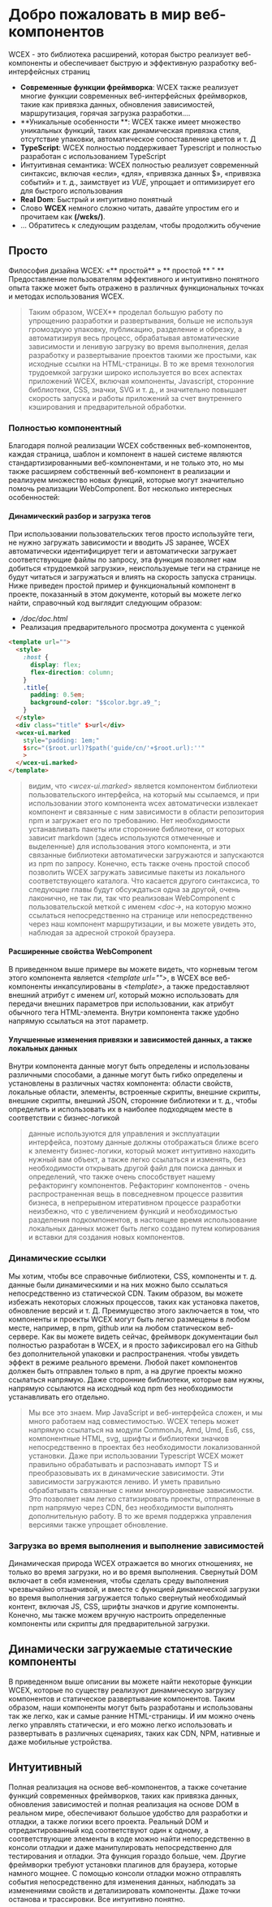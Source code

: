 <!--DESC: {icon:{name:"explore",pkg:"mdi",type:"filled"},id:1} -->

<p align=center><svg width=8em src="/logo.svg" ></svg></p>

# Добро пожаловать в мир веб-компонентов

WCEX - это библиотека расширений, которая быстро реализует веб-компоненты и обеспечивает быструю и эффективную разработку веб-интерфейсных страниц

- **Современные функции фреймворка**: WCEX также реализует многие функции современных веб-интерфейсных фреймворков, такие как привязка данных, обновления зависимостей, маршрутизация, горячая загрузка разработки....
- **Уникальные особенности **: WCEX также имеет множество уникальных функций, таких как динамическая привязка стиля, отсутствие упаковки, автоматическое сопоставление цветов и т. Д
- **TypeScript**: WCEX полностью поддерживает Typescript и полностью разработан с использованием TypeScript
- Интуитивная семантика: WCEX полностью реализует современный синтаксис, включая «если», «для», «привязка данных $», «привязка событий» и т. д., заимствует из *VUE*, упрощает и оптимизирует его для быстрого использования
- **Real Dom**: Быстрый и интуитивно понятный
- Слово **WCEX** немного сложно читать, давайте упростим его и прочитаем как **(/wɛks/)**.
- ... Обратитесь к следующим разделам, чтобы продолжить обучение

## Просто

Философия дизайна WCEX: «** простой** » ** простой ** " **
Предоставление пользователям эффективного и интуитивно понятного опыта также может быть отражено в различных функциональных точках и методах использования WCEX.

> Таким образом, WCEX** проделал большую работу по упрощению разработки и развертывания, больше не используя громоздкую упаковку, публикацию, разделение и обрезку, а автоматизируя весь процесс, обрабатывая автоматические зависимости и ленивую загрузку во время выполнения, делая разработку и развертывание проектов такими же простыми, как исходные ссылки на HTML-страницы. В то же время технология трудоемкой загрузки широко используется во всех аспектах приложений WCEX, включая компоненты, Javascript, сторонние библиотеки, CSS, значки, SVG и т. д., и значительно повышает скорость запуска и работы приложений за счет внутреннего кэширования и предварительной обработки.

### Полностью компонентный

Благодаря полной реализации WCEX собственных веб-компонентов, каждая страница, шаблон и компонент в нашей системе являются стандартизированными веб-компонентами, и не только это, но мы также расширяем собственный веб-компонент в реализации и реализуем множество новых функций, которые могут значительно помочь реализации WebComponent. Вот несколько интересных особенностей:

#### Динамический разбор и загрузка тегов

При использовании пользовательских тегов просто используйте теги, не нужно загружать зависимости и вводить JS заранее, WCEX автоматически идентифицирует теги и автоматически загружает соответствующие файлы по запросу, эта функция позволяет нам добиться «трудоемкой загрузки», неиспользуемые теги на странице не будут читаться и загружаться и влиять на скорость запуска страницы. Ниже приведен простой пример и функциональный компонент в проекте, показанный в этом документе, который вы можете легко найти, справочный код выглядит следующим образом:
- _/doc/doc.html_
- Реализация предварительного просмотра документа с уценкой
```html
<template url="">
  <style>
    :host {
      display: flex;
      flex-direction: column;
    }
    .title{
      padding: 0.5em;
      background-color: "$$color.bgr.a9_";
    }
  </style>
  <div class="title" $>url</div>
  <wcex-ui.marked 
    style="padding: 1em;" 
    $src="($root.url)?$path('guide/cn/'+$root.url):''"
    >
  </wcex-ui.marked>
</template>
```

> видим, что _\<wcex-ui.marked\>_ является компонентом библиотеки пользовательского интерфейса, на который мы ссылаемся, и при использовании этого компонента wcex автоматически извлекает компонент и связанные с ним зависимости в области репозитория npm и загружает его по требованию. Нет необходимости устанавливать пакеты или сторонние библиотеки, от которых зависит markdown (здесь используются отмеченные и выделенные) для использования этого компонента, и эти связанные библиотеки автоматически загружаются и запускаются из npm по запросу. Конечно, есть также очень простой способ позволить WCEX загружать зависимые пакеты из локального соответствующего каталога. Что касается другого синтаксиса, то следующие главы будут обсуждаться одна за другой, очень лаконично, не так ли, так что реализован WebComponent с пользовательской меткой с именем _\<doc-\>_, на которую можно ссылаться непосредственно на странице или непосредственно через наш компонент маршрутизации, и вы можете увидеть это, наблюдая за адресной строкой браузера.

#### Расширенные свойства WebComponent
В приведенном выше примере вы можете видеть, что корневым тегом этого компонента является _\<template url=""\>_, в WCEX все веб-компоненты инкапсулированы в _\<template\>_, а также предоставляют внешний атрибут с именем _url_, который можно использовать для передачи внешних параметров при использовании, как атрибут обычного тега HTML-элемента. Внутри компонента также удобно напрямую ссылаться на этот параметр.


#### Улучшенные изменения привязки и зависимостей данных, а также локальных данных
Внутри компонента данные могут быть определены и использованы различными способами, а данные могут быть гибко определены и установлены в различных частях компонента: области свойств, локальные области, элементы, встроенные скрипты, внешние скрипты, внешние скрипты, внешний JSON, сторонние библиотеки и т. д., чтобы определить и использовать их в наиболее подходящем месте в соответствии с бизнес-логикой
> данные используются для управления и эксплуатации интерфейса, поэтому данные должны отображаться ближе всего к элементу бизнес-логики, который может интуитивно находить нужный вам объект, а также легко ссылаться и изменять, без необходимости открывать другой файл для поиска данных и определений, что также очень способствует нашему рефакторингу компонентов. Рефакторинг компонентов - очень распространенная вещь в повседневном процессе развития бизнеса, в непрерывном итеративном процессе разработки неизбежно, что с увеличением функций и необходимостью разделения подкомпонентов, в настоящее время использование локальных данных может быть легко создано путем копирования и вставки для создания новых компонентов.

### Динамические ссылки
Мы хотим, чтобы все справочные библиотеки, CSS, компоненты и т. д. данные были динамическими и на них можно было ссылаться непосредственно из статической CDN. Таким образом, вы можете избежать некоторых сложных процессов, таких как установка пакетов, обновление версий и т. Д. Преимущество этого заключается в том, что компоненты и проекты WCEX могут быть легко размещены в любом месте, например, в npm, github или на любом статическом веб-сервере. Как вы можете видеть сейчас, фреймворк документации был полностью разработан в WCEX, и я просто зафиксировал его на Github без дополнительной упаковки и распространения. чтобы увидеть эффект в режиме реального времени. Любой пакет компонентов должен быть отправлен только в npm, а на другие проекты можно ссылаться напрямую. Даже сторонние библиотеки, которые вам нужны, напрямую ссылаются на исходный код npm без необходимости устанавливать его отдельно.

> Мы все это знаем. Мир JavaScript и веб-интерфейса сложен, и мы много работаем над совместимостью. WCEX теперь может напрямую ссылаться на модули CommonJs, Amd, Umd, Es6, css, компонентные HTML, svg, шрифты и библиотеки значков непосредственно в проектах без необходимости локализованной установки. Даже при использовании Typescript WCEX может правильно обрабатывать и распознавать импорт TS и преобразовывать их в динамические зависимости. Эти зависимости загружаются лениво. И уметь правильно обрабатывать связанные с ними многоуровневые зависимости. Это позволяет нам легко статизировать проекты, отправленные в npm напрямую через CDN, без необходимости выполнять дополнительную работу. В то же время поддержка управления версиями также упрощает обновление.

### Загрузка во время выполнения и выполнение зависимостей
Динамическая природа WCEX отражается во многих отношениях, не только во время загрузки, но и во время выполнения. Свернутый DOM включает в себя изменения, чтобы сделать среду выполнения чрезвычайно отзывчивой, и вместе с функцией динамической загрузки во время выполнения загружается только свернутый необходимый контент, включая JS, CSS, шрифты значков и другие компоненты. Конечно, мы также можем вручную настроить определенные компоненты или скрипты для предварительной загрузки.

## Динамически загружаемые статические компоненты
В приведенном выше описании вы можете найти некоторые функции WCEX, которые по существу реализуют динамическую загрузку компонентов и статическое развертывание компонентов. Таким образом, наши компоненты могут быть разработаны и использованы так же легко, как и самые ранние HTML-страницы. И им можно очень легко управлять статически, и его можно легко использовать и развертывать в различных сценариях, таких как CDN, NPM, нативные и даже мобильные устройства.

## Интуитивный
Полная реализация на основе веб-компонентов, а также сочетание функций современных фреймворков, таких как привязка данных, обновления зависимостей и полная реализация на основе DOM в реальном мире, обеспечивают большое удобство для разработки и отладки, а также логики всего проекта. Реальный DOM и отредактированный код соответствуют один к одному, а соответствующие элементы в коде можно найти непосредственно в консоли отладки и даже манипулировать непосредственно для тестирования и отладки. Эта функция гораздо больше, чем. Другие фреймворки требуют установки плагинов для браузера, которые намного мощнее. С помощью консоли отладки можно отправлять события непосредственно для изменения данных, наблюдать за изменениями свойств и детализировать компоненты. Даже точки останова и трассировки. Все интуитивно понятно.

## Скорость
WCEX работает очень быстро, мы проделали большую работу по его ускорению, помимо минимизации загрузки динамических зависимостей, мы также реализуем предварительную обработку и кэширование шаблонов, внедрение и кэширование CSS, значки шрифтов и т. д.
> Стоит отметить, что WCEX не похож на другие фреймворки, использующие VDOM, он полностью основан на реальном дереве DOM для слияния изменений и обработки, мы отказываемся от алгоритма сравнения различий в дереве DOM и вместо этого реализуем небольшой сборщик изменений для достижения того, когда данные изменяются, получить наименьшую единицу изменения, объединить ее и, наконец, обновить до DOM за один раз, так что скорость отклика на систему значительно улучшается.

## Прогрессивное развитие
В отличие от других фреймворков, WCEX не имеет сильных языковых предпочтений, будь то HTML, Javscript, Typescript и т. Д., Это выбор разработки, который мы поддерживаем и рекомендуем, но по мере развития проекта это постепенный процесс разработки, который переходит от простого к сложному, а затем разделяется и реконструируется. В этом процессе следуйте концепции **Good Cat**, быстрой реализации, оптимизированной логике и удобному итеративному обновлению.

> Обычно мы делаем это в наших проектах:
> - Во-первых, логически простые страницы, как правило, в чистом _HTML_ виде, стараются избегать использования Javascript, потому что это приведет к тому, что определение имен переменных и ссылок будет разделено, выглядит уставшим;
> - Во-вторых, по мере увеличения сложности бизнеса, особенно когда встроенный оператор JS длинный, перенесите JS на _HTML встроенный скрипт tag_ и используйте синтаксис Javascript, чтобы можно было провести базовую проверку синтаксиса и улучшить форматирование;
> - В-третьих, по мере дальнейшего роста бизнеса и увеличения количества строк кода мы обычно контролируем _inlining JavaScript_ В пределах 50 строк Js разбивается на независимые файлы Typescript и завершает тип. При поддержке _WCEX_ эта работа была бы легкой;
> - Наконец, компонент становится более большим, и это когда компонент разделяется независимо



## Низкая стоимость доставки
Жизненный цикл программного продукта более сложен, WCEX рассматривает, как добиться общего упрощения и оптимизации во всем жизненном цикле программного продукта, в том числе из цепочки разработки и отладки. Тестовые выпуски развертывания и последующие изменения. Итерация версии и многие другие ссылки. Оптимизируйте и упростите эти ссылки. Это может значительно повысить эффективность нашей разработки. Это снижает стоимость всего цикла разработки программного обеспечения. Поэтому многие функции, которые мы разрабатываем, связаны с ними. В следующих главах. Вы, вероятно, увидите несколько интересных приложений на каждом этапе.
> Например, на основе характеристик динамических зависимостей и загрузки при групповой разработке могут быть достигнуты многокомпонентные модули и совместные сетевые горячие обновления с участием нескольких человек, и эти обновления основаны на локальных обновлениях. Все изменения отражаются в вашем предварительном просмотре в режиме реального времени

> Благодаря функции статических компонентов WCEX вы даже можете напрямую использовать npm и GitHub в качестве своего личного блога, так что нет необходимости в серверах и нет платы за трафик, как хорошо.

> Этот документ делает именно это, с фреймворками и компонентами, написанными на WCEX, ссылается на некоторые готовые сторонние пакеты на NPM, а некоторый контент написан в уценке. В конечном итоге он был выпущен непосредственно в NPM через общедоступную бесплатную CDN, которую можно увидеть сейчас.

## Другое
В правом верхнем углу есть небольшая кнопка, вы можете испытать характеристики WCEX _Semantic Real-time Color Matching_, выбрать свой любимый цвет.

Кроме того, вы можете видеть, что в этом документе используются специальные китайские шрифты, а в WCEX также реализована трудоемкая загрузка китайских крупных шрифтов. Удобство использования различных китайских шрифтов в браузере значительно улучшено, а детали загрузки шрифтов можно увидеть в консоли отладки, а использование этого китайского шрифта не зависит от других сторонних API-сервисов, которые также полностью статичны и поддерживаются в автономном режиме, и будет глава, посвященная поддержке и оптимизации загрузки китайских шрифтов Справочный проект: [https://github.com/wc-ex/cn-fontsource]( https://github.com/wc-ex/cn-fontsource)

